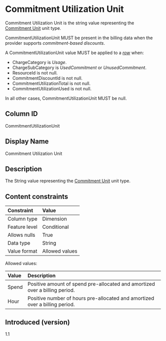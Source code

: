 # Commitment Utilization Unit

Commitment Utilization Unit is the string value representing the [Commitment Unit](#glossary:commitment-unit) unit type.

CommitmentUtilizationUnit MUST be present in the billing data when the provider supports *commitment-based discounts*.

A CommitmentUtilizationUnit value MUST be applied to a [*row*](#glossary:row) when:

* ChargeCategory is *Usage*.
* ChargeSubCategory is *UsedCommitment* or *UnusedCommitment*.
* ResourceId is not null.
* CommitmentDiscountId is not null.
* CommitmentUtilizationTotal is not null.
* CommitmentUtilizationUsed is not null.

In all other cases, CommitmentUtilizationUnit MUST be null.

## Column ID

CommitmentUtilizationUnit

## Display Name

Commitment Utilization Unit

## Description

The String value representing the [Commitment Unit](#glossary:commitment-unit) unit type.

## Content constraints

| Constraint      | Value            |
|:----------------|:-----------------|
| Column type     | Dimension        |
| Feature level   | Conditional      |
| Allows nulls    | True             |
| Data type       | String           |
| Value format    | Allowed values   |

Allowed values:

| Value      | Description                          |
| :--------- | :------------------------------------|
| Spend      | Positive amount of spend pre-allocated and amortized over a billing period. |
| Hour       | Positive number of hours pre-allocated and amortized over a billing period. |

## Introduced (version)

1.1

